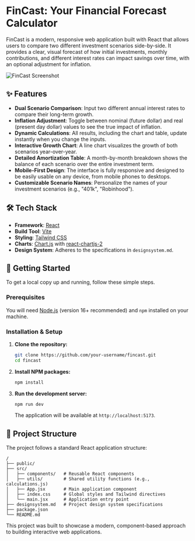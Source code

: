 # FinCast: Your Financial Forecast Calculator

FinCast is a modern, responsive web application built with React that allows users to compare two different investment scenarios side-by-side. It provides a clear, visual forecast of how initial investments, monthly contributions, and different interest rates can impact savings over time, with an optional adjustment for inflation.

![FinCast Screenshot](<./screenshot.png>) <!-- Add a screenshot of the app here -->

## ✨ Features

-   **Dual Scenario Comparison**: Input two different annual interest rates to compare their long-term growth.
-   **Inflation Adjustment**: Toggle between nominal (future dollar) and real (present day dollar) values to see the true impact of inflation.
-   **Dynamic Calculations**: All results, including the chart and table, update instantly when you change the inputs.
-   **Interactive Growth Chart**: A line chart visualizes the growth of both scenarios year-over-year.
-   **Detailed Amortization Table**: A month-by-month breakdown shows the balance of each scenario over the entire investment term.
-   **Mobile-First Design**: The interface is fully responsive and designed to be easily usable on any device, from mobile phones to desktops.
-   **Customizable Scenario Names**: Personalize the names of your investment scenarios (e.g., "401k", "Robinhood").

## 🛠️ Tech Stack

-   **Framework**: [React](https://reactjs.org/)
-   **Build Tool**: [Vite](https://vitejs.dev/)
-   **Styling**: [Tailwind CSS](https://tailwindcss.com/)
-   **Charts**: [Chart.js](https://www.chartjs.org/) with [react-chartjs-2](https://react-chartjs-2.js.org/)
-   **Design System**: Adheres to the specifications in `designsystem.md`.

## 🚀 Getting Started

To get a local copy up and running, follow these simple steps.

### Prerequisites

You will need [Node.js](https://nodejs.org/en/) (version 16+ recommended) and `npm` installed on your machine.

### Installation & Setup

1.  **Clone the repository:**
    ```sh
    git clone https://github.com/your-username/fincast.git
    cd fincast
    ```
2.  **Install NPM packages:**
    ```sh
    npm install
    ```
3.  **Run the development server:**
    ```sh
    npm run dev
    ```
    The application will be available at `http://localhost:5173`.

## 📂 Project Structure

The project follows a standard React application structure:

```
/
├── public/
├── src/
│   ├── components/   # Reusable React components
│   ├── utils/        # Shared utility functions (e.g., calculations.js)
│   ├── App.jsx       # Main application component
│   ├── index.css     # Global styles and Tailwind directives
│   └── main.jsx      # Application entry point
├── designsystem.md   # Project design system specifications
├── package.json
└── README.md
```

This project was built to showcase a modern, component-based approach to building interactive web applications.
